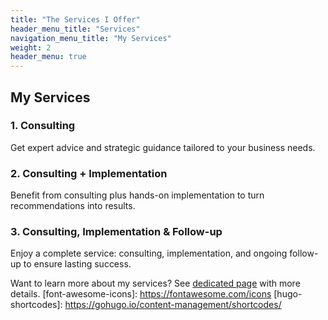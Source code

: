 ```yaml
---
title: "The Services I Offer"
header_menu_title: "Services"
navigation_menu_title: "My Services"
weight: 2
header_menu: true
---
```


## My Services

### 1. Consulting
Get expert advice and strategic guidance tailored to your business needs.

### 2. Consulting + Implementation
Benefit from consulting plus hands-on implementation to turn recommendations into results.

### 3. Consulting, Implementation & Follow-up
Enjoy a complete service: consulting, implementation, and ongoing follow-up to ensure lasting success.

Want to learn more about my services? See [dedicated page](services) with more details.
[font-awesome-icons]: https://fontawesome.com/icons
[hugo-shortcodes]: https://gohugo.io/content-management/shortcodes/
